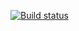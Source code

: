 [![Build status](https://ci.appveyor.com/api/projects/status/89gk5ebx6hfvjkau?svg=true)](https://ci.appveyor.com/project/NickAte/selenium)